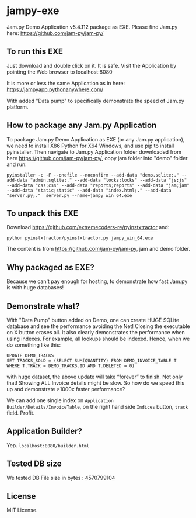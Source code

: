 # jampy-exe
Jam.py Demo Application v5.4.112 package as EXE. Please find Jam.py here: https://github.com/jam-py/jam-py/

To run this EXE
--------------------

Just download and double click on it. It is safe. Visit the Application by pointing the Web browser to localhost:8080

It is more or less the same Application as in here: https://jampyapp.pythonanywhere.com/

With added "Data pump" to specifically demonstrate the speed of Jam.py platform.

How to package any Jam.py Application
--------------------------------------

To package Jam.py Demo Application as EXE (or any Jam.py application), we need to install X86 Python for X64 Windows, and use pip to install pyinstaller. 
Then navigate to Jam.py Application folder downloaded from here https://github.com/jam-py/jam-py/, copy jam folder into "demo" folder and run:

```
pyinstaller -c -F --onefile --noconfirm --add-data "demo.sqlite;." --add-data "admin.sqlite;." --add-data "locks;locks" --add-data "js;js" --add-data "css;css" --add-data "reports;reports" --add-data "jam;jam" --add-data "static;static" --add-data "index.html;." --add-data "server.py;."  server.py --name=jampy_win_64.exe
```


To unpack this EXE
--------------------
Download https://github.com/extremecoders-re/pyinstxtractor
and:

```
python pyinstxtractor/pyinstxtractor.py jampy_win_64.exe
```

The content is from https://github.com/jam-py/jam-py, jam and demo folder.


Why packaged as EXE?
------------------------------------

Because we can't pay enough for hosting, to demonstrate how fast Jam.py is with huge databases!

Demonstrate what?
------------------------------------

With "Data Pump" button added on Demo, one can create HUGE SQLite database and see the performance avoiding the Net!
Closing the executable on X button erases all. 
It also clearly demonstrates the performance when using indexes. For example, all lookups should be indexed. Hence, 
when we do something like this:
```
UPDATE DEMO_TRACKS
SET TRACKS_SOLD = (SELECT SUM(QUANTITY) FROM DEMO_INVOICE_TABLE T WHERE T.TRACK = DEMO_TRACKS.ID AND T.DELETED = 0)
```
with huge dataset, the above update will take “forever” to finish. Not only that! Showing ALL Invoice details might be slow.
So how do we speed this up and demonstrate >1000x faster performance?

We can add one single index on `Application Builder/Details/InvoiceTable`, on the right hand side `Indices` button, `track` field.
Profit.

Application Builder?
--------------------
Yep. `localhost:8080/builder.html`

Tested DB size
------------------------------------

We tested DB File size in bytes :  4570799104

License
------------------------------------

MIT License.


